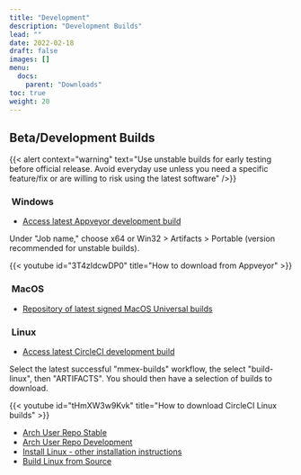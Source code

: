 ```yaml
---
title: "Development"
description: "Development Builds"
lead: ""
date: 2022-02-18
draft: false
images: []
menu:
  docs:
    parent: "Downloads"
toc: true
weight: 20
---
```


## Beta/Development Builds

{{< alert context="warning" text="Use unstable builds for early testing before official release. Avoid everyday use unless you need a specific feature/fix or are willing to risk using the latest software" />}}

### <i class="fa-brands fa-windows"></i>&nbsp;Windows

- [Access latest Appveyor development build](https://ci.appveyor.com/project/moneymanagerex/moneymanagerex)

Under "Job name," choose x64 or Win32 > Artifacts > Portable (version recommended for unstable builds).

{{< youtube id="3T4zIdcwDP0" title="How to download from Appveyor" >}}

### <i class="fa-brands fa-apple"></i>&nbsp;MacOS

- [Repository of latest signed MacOS Universal builds](https://tinyurl.com/mmex-mac-betas)

### <i class="fa-brands fa-linux"></i>&nbsp;Linux

- [Access latest CircleCI development build](https://app.circleci.com/pipelines/github/moneymanagerex/moneymanagerex)

Select the latest successful "mmex-builds" workflow, the select "build-linux", then "ARTIFACTS".
You should then have a selection of builds to download.

{{< youtube id="tHmXW3w9Kvk" title="How to download CircleCI Linux builds" >}}

- [Arch User Repo Stable](https://aur.archlinux.org/packages/moneymanagerex/)
- [Arch User Repo Development](https://aur.archlinux.org/packages/moneymanagerex-git/)
- [Install Linux - other installation instructions](https://github.com/moneymanagerex/moneymanagerex/blob/master/INSTALL.md#linux)
- [Build Linux from Source](https://github.com/moneymanagerex/moneymanagerex/blob/master/BUILD.md#linux)
